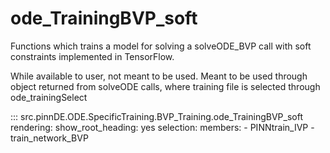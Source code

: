 # ode_TrainingBVP_soft

Functions which trains a model for solving a solveODE_BVP call with soft constraints implemented in TensorFlow.

While available to user, not meant to be used. Meant to be used through
object returned from solveODE calls, where training file is selected through ode_trainingSelect

::: src.pinnDE.ODE.SpecificTraining.BVP_Training.ode_TrainingBVP_soft
    rendering:
      show_root_heading: yes
    selection:
      members:
        - PINNtrain_IVP
        - train_network_BVP